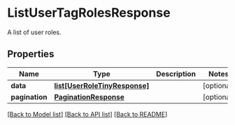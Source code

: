# ListUserTagRolesResponse

A list of user roles.
## Properties
Name | Type | Description | Notes
------------ | ------------- | ------------- | -------------
**data** | [**list[UserRoleTinyResponse]**](UserRoleTinyResponse.md) |  | [optional] 
**pagination** | [**PaginationResponse**](PaginationResponse.md) |  | [optional] 

[[Back to Model list]](../README.md#documentation-for-models) [[Back to API list]](../README.md#documentation-for-api-endpoints) [[Back to README]](../README.md)


